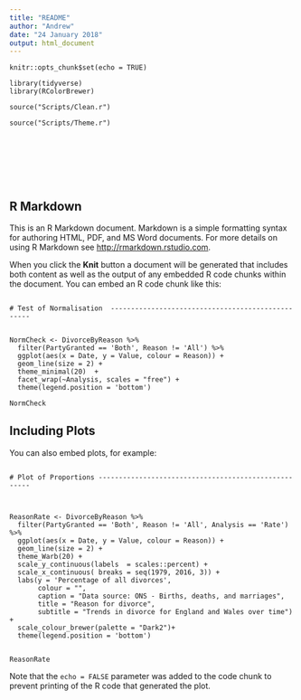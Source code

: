 ```yaml
---
title: "README"
author: "Andrew"
date: "24 January 2018"
output: html_document
---
```


```{r setup, include=FALSE}
knitr::opts_chunk$set(echo = TRUE)

library(tidyverse)
library(RColorBrewer)

source("Scripts/Clean.r")

source("Scripts/Theme.r")








```

## R Markdown

This is an R Markdown document. Markdown is a simple formatting syntax for authoring HTML, PDF, and MS Word documents. For more details on using R Markdown see <http://rmarkdown.rstudio.com>.

When you click the **Knit** button a document will be generated that includes both content as well as the output of any embedded R code chunks within the document. You can embed an R code chunk like this:

```{r cars}

# Test of Normalisation  --------------------------------------------------


NormCheck <- DivorceByReason %>%
  filter(PartyGranted == 'Both', Reason != 'All') %>% 
  ggplot(aes(x = Date, y = Value, colour = Reason)) +
  geom_line(size = 2) +
  theme_minimal(20)  +
  facet_wrap(~Analysis, scales = "free") +
  theme(legend.position = 'bottom') 

NormCheck
```

## Including Plots

You can also embed plots, for example:

```{r pressure, echo=FALSE}

# Plot of Proportions -----------------------------------------------------



ReasonRate <- DivorceByReason %>%
  filter(PartyGranted == 'Both', Reason != 'All', Analysis == 'Rate') %>% 
  ggplot(aes(x = Date, y = Value, colour = Reason)) +
  geom_line(size = 2) +
  theme_Warb(20) +
  scale_y_continuous(labels  = scales::percent) +
  scale_x_continuous( breaks = seq(1979, 2016, 3)) +
  labs(y = 'Percentage of all divorces',
       colour = "",
       caption = "Data source: ONS - Births, deaths, and marriages",
       title = "Reason for divorce",
       subtitle = "Trends in divorce for England and Wales over time") +
  scale_colour_brewer(palette = "Dark2")+
  theme(legend.position = 'bottom') 


ReasonRate
```

Note that the `echo = FALSE` parameter was added to the code chunk to prevent printing of the R code that generated the plot.
